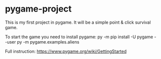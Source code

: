 # pygame-project

This is my first project in pygame. It will be a simple point & click survival game.  

To start the game you need to install pygame:
py -m pip install -U pygame --user
py -m pygame.examples.aliens

Full instruction: https://www.pygame.org/wiki/GettingStarted
